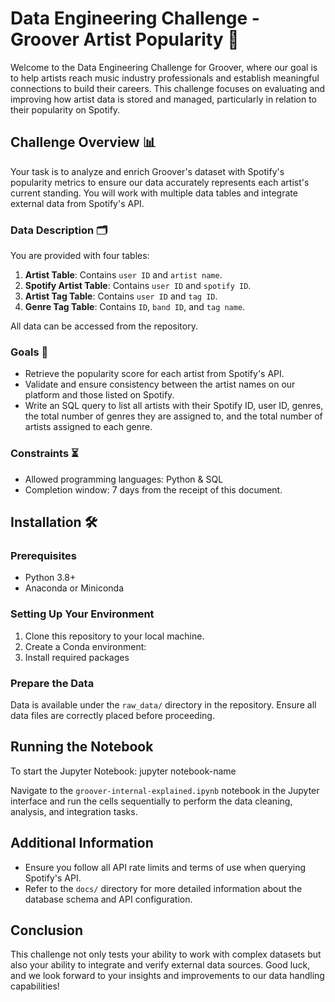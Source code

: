 # Data Engineering Challenge - Groover Artist Popularity 🌟

Welcome to the Data Engineering Challenge for Groover, where our goal is to help artists reach music industry professionals and establish meaningful connections to build their careers. This challenge focuses on evaluating and improving how artist data is stored and managed, particularly in relation to their popularity on Spotify.

## Challenge Overview 📊

Your task is to analyze and enrich Groover's dataset with Spotify's popularity metrics to ensure our data accurately represents each artist's current standing. You will work with multiple data tables and integrate external data from Spotify's API.

### Data Description 🗂️

You are provided with four tables:
1. **Artist Table**: Contains `user ID` and `artist name`.
2. **Spotify Artist Table**: Contains `user ID` and `spotify ID`.
3. **Artist Tag Table**: Contains `user ID` and `tag ID`.
4. **Genre Tag Table**: Contains `ID`, `band ID`, and `tag name`.

All data can be accessed from the repository.

### Goals 🎯

- Retrieve the popularity score for each artist from Spotify's API.
- Validate and ensure consistency between the artist names on our platform and those listed on Spotify.
- Write an SQL query to list all artists with their Spotify ID, user ID, genres, the total number of genres they are assigned to, and the total number of artists assigned to each genre.

### Constraints ⏳

- Allowed programming languages: Python & SQL
- Completion window: 7 days from the receipt of this document.

## Installation 🛠️

### Prerequisites

- Python 3.8+
- Anaconda or Miniconda

### Setting Up Your Environment

1. Clone this repository to your local machine.
2. Create a Conda environment:
3. Install required packages

### Prepare the Data

Data is available under the `raw_data/` directory in the repository. Ensure all data files are correctly placed before proceeding.

## Running the Notebook

To start the Jupyter Notebook: jupyter notebook-name

Navigate to the `groover-internal-explained.ipynb` notebook in the Jupyter interface and run the cells sequentially to perform the data cleaning, analysis, and integration tasks.

## Additional Information

- Ensure you follow all API rate limits and terms of use when querying Spotify's API.
- Refer to the `docs/` directory for more detailed information about the database schema and API configuration.

## Conclusion

This challenge not only tests your ability to work with complex datasets but also your ability to integrate and verify external data sources. Good luck, and we look forward to your insights and improvements to our data handling capabilities!

